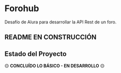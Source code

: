 # Forohub #
Desafío de Alura para desarrollar la API Rest de un foro.

## README EN CONSTRUCCIÓN ##

## Estado del Proyecto ##

🟡 **CONCLUÍDO LO BÁSICO - EN DESARROLLO** 🟡
